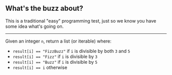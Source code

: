 ## What's the buzz about?
This is a traditional "easy" programming test, 
just so we know you have some idea what's going on.

---------------------------

Given an integer `n`, return a list (or iterable) where:
- `result[i] == "FizzBuzz"` if `i` is divisible by both `3` and `5`
- `result[i] == "Fizz"` if `i` is divisible by `3`
- `result[i] == "Buzz"` if `i` is divisible by `5`
- `result[i] == i` otherwise

